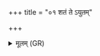 +++
title = "०१ शतं ते ऽयुतम्"

+++
<details><summary>मूलम् (GR)</summary>

शतं ते ऽयुतं हायना +++(Bhatt. teyutam)+++  
द्वे युगे त्रीणि चत्वारि सन्तु ।  
इन्द्राग्नी विश्वे देवा  
अनु मन्यन्ताम् अहृणीयमानाः ॥
</details>